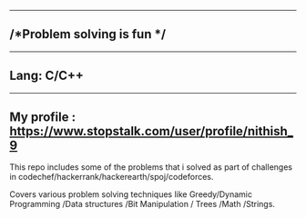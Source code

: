 ---------------------------------------
/*Problem solving is fun */
---------------------------------------

-------------------------------------
Lang: C/C++ 
-------------------------------------

---------------------------------------------------------------
My profile : https://www.stopstalk.com/user/profile/nithish_9
----------------------------------------------------------------

This repo includes some of the problems that i solved as part of challenges in codechef/hackerrank/hackerearth/spoj/codeforces.

Covers various problem solving techniques like Greedy/Dynamic Programming /Data structures /Bit Manipulation / Trees /Math /Strings.


